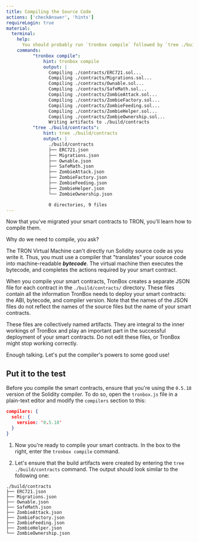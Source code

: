 ```yaml
---
title: Compiling the Source Code
actions: ['checkAnswer', 'hints']
requireLogin: true
material:
  terminal:
    help:
      You should probably run `tronbox compile` followed by `tree ./build/contracts`.
    commands:
          "tronbox compile":
              hint: tronbox compile
              output: |
                Compiling ./contracts/ERC721.sol...
                Compiling ./contracts/Migrations.sol...
                Compiling ./contracts/Ownable.sol...
                Compiling ./contracts/SafeMath.sol...
                Compiling ./contracts/ZombieAttack.sol...
                Compiling ./contracts/ZombieFactory.sol...
                Compiling ./contracts/ZombieFeeding.sol...
                Compiling ./contracts/ZombieHelper.sol...
                Compiling ./contracts/ZombieOwnership.sol...
                Writing artifacts to ./build/contracts
          "tree ./build/contracts":
              hint: tree ./build/contracts
              output: |
                ./build/contracts
                ├── ERC721.json
                ├── Migrations.json
                ├── Ownable.json
                ├── SafeMath.json
                ├── ZombieAttack.json
                ├── ZombieFactory.json
                ├── ZombieFeeding.json
                ├── ZombieHelper.json
                └── ZombieOwnership.json

                0 directories, 9 files
---
```


Now that you've migrated your smart contracts to TRON, you'll learn how to compile them.

Why do we need to compile, you ask?

The TRON Virtual Machine can't directly run Solidity source code as you write it. Thus, you must use a compiler that "translates" your source code into machine-readable **_bytecode_**. The virtual machine then executes the bytecode, and completes the actions required by your smart contract.

When you compile your smart contracts, TronBox creates a separate JSON file for each contract in the `./build/contracts/` directory. These files contain all the information TronBox needs to deploy your smart contracts: the ABI, bytecode, and compiler version. Note that the names of the JSON files do not reflect the names of the source files but the name of your smart contracts.

These files are collectively named artifacts. They are integral to the inner workings of TronBox and play an important part in the successful deployment of your smart contracts. Do not edit these files, or TronBox might stop working correctly.

Enough talking. Let's put the compiler's powers to some good use!

## Put it to the test

Before you compile the smart contracts, ensure that you're using the `0.5.18` version of the Solidity compiler. To do so, open the `tronbox.js` file in a plain-text editor and modify the `compilers` section to this:

```json
compilers: {
  solc: {
    version: '0.5.18'
  }
}
```
1. Now you're ready to compile your smart contracts. In the box to the right, enter the `tronbox compile` command.

2. Let's ensure that the build artifacts were created by entering the `tree ./build/contracts` command. The output should look similar to the following one:

```
./build/contracts
├── ERC721.json
├── Migrations.json
├── Ownable.json
├── SafeMath.json
├── ZombieAttack.json
├── ZombieFactory.json
├── ZombieFeeding.json
├── ZombieHelper.json
└── ZombieOwnership.json
```

